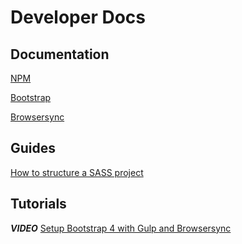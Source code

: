 # Developer Docs

## Documentation

[NPM](https://docs.npmjs.com/)

[Bootstrap](https://v4-alpha.getbootstrap.com/getting-started/introduction/)  

[Browsersync](https://browsersync.io/docs)



## Guides

[How to structure a SASS project](http://thesassway.com/beginner/how-to-structure-a-sass-project)


## Tutorials

***VIDEO*** [Setup Bootstrap 4 with Gulp and Browsersync](https://www.youtube.com/watch?v=UVrqP3saVhk)
